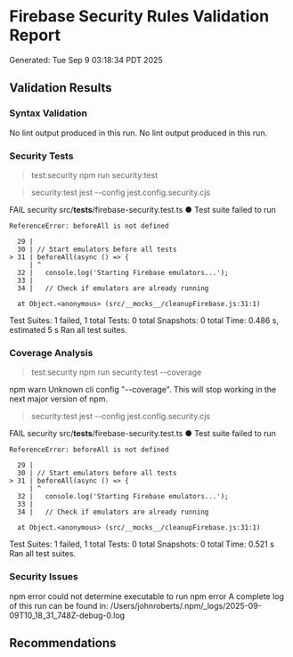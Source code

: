 # Firebase Security Rules Validation Report
Generated: Tue Sep  9 03:18:34 PDT 2025

## Validation Results

### Syntax Validation
No lint output produced in this run.
No lint output produced in this run.

### Security Tests

> test:security
> npm run security:test


> security:test
> jest --config jest.config.security.cjs

FAIL security src/__tests__/firebase-security.test.ts
  ● Test suite failed to run

    ReferenceError: beforeAll is not defined

      29 |
      30 | // Start emulators before all tests
    > 31 | beforeAll(async () => {
         | ^
      32 |   console.log('Starting Firebase emulators...');
      33 |   
      34 |   // Check if emulators are already running

      at Object.<anonymous> (src/__mocks__/cleanupFirebase.js:31:1)

Test Suites: 1 failed, 1 total
Tests:       0 total
Snapshots:   0 total
Time:        0.486 s, estimated 5 s
Ran all test suites.

### Coverage Analysis

> test:security
> npm run security:test --coverage

npm warn Unknown cli config "--coverage". This will stop working in the next major version of npm.

> security:test
> jest --config jest.config.security.cjs

FAIL security src/__tests__/firebase-security.test.ts
  ● Test suite failed to run

    ReferenceError: beforeAll is not defined

      29 |
      30 | // Start emulators before all tests
    > 31 | beforeAll(async () => {
         | ^
      32 |   console.log('Starting Firebase emulators...');
      33 |   
      34 |   // Check if emulators are already running

      at Object.<anonymous> (src/__mocks__/cleanupFirebase.js:31:1)

Test Suites: 1 failed, 1 total
Tests:       0 total
Snapshots:   0 total
Time:        0.521 s
Ran all test suites.

### Security Issues
npm error could not determine executable to run
npm error A complete log of this run can be found in: /Users/johnroberts/.npm/_logs/2025-09-09T10_18_31_748Z-debug-0.log

## Recommendations
